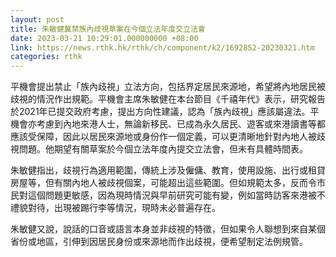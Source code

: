 ```yaml
---
layout: post
title: 朱敏健冀禁族內歧視草案在今個立法年度交立法會
date: 2023-03-21 10:29:01.000000000 +08:00
link: https://news.rthk.hk/rthk/ch/component/k2/1692852-20230321.htm
categories: rthk
---
```


平機會提出禁止「族內歧視」立法方向，包括界定居民來源地，希望將內地居民被歧視的情況作出規範。平機會主席朱敏健在本台節目《千禧年代》表示，研究報告於2021年已提交政府考慮，提出方向性建議，認為「族內歧視」應該屬違法。平機會亦考慮到內地來港人士，無論新移民、已成為永久居民、遊客或來港讀書等都應該受保障，因此以居民來源地或身份作一個定義，可以更清晰地針對內地人被歧視問題。他期望有關草案於今個立法年度內提交立法會，但未有具體時間表。

朱敏健指出，歧視行為適用範圍，傳統上涉及僱傭、教育，使用設施、出行或租貸房屋等，但有關內地人被歧視個案，可能超出這些範圍。但如規範太多，反而令市民對這個問題更敏感，因為現時情況與早前研究可能有變，例如當時訪客來港被不禮貌對待，出現被踢行李等情況，現時未必普遍存在。

朱敏健又說，說話的口音或語言本身並非歧視的特徵，但如果令人聯想到來自某個省份或地區，引伸到因居民身份或來源地而作出歧視，便希望制定法例規管。
